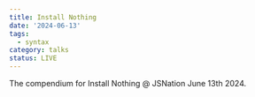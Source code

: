```yaml
---
title: Install Nothing
date: '2024-06-13'
tags:
  - syntax
category: talks
status: LIVE
---
```


The compendium for Install Nothing @ JSNation June 13th 2024.

<!-- excerpt -->


